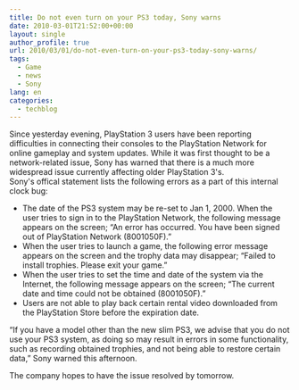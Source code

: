 ```yaml
---
title: Do not even turn on your PS3 today, Sony warns
date: 2010-03-01T21:52:00+00:00
layout: single
author_profile: true
url: 2010/03/01/do-not-even-turn-on-your-ps3-today-sony-warns/
tags:
  - Game
  - news
  - Sony
lang: en
categories: 
  - techblog
---
```

Since yesterday evening, PlayStation 3 users have been reporting difficulties in connecting their consoles to the PlayStation Network for online gameplay and system updates. While it was first thought to be a network-related issue, Sony has warned that there is a much more widespread issue currently affecting older PlayStation 3's.  
Sony's offical statement lists the following errors as a part of this internal clock bug:

  * The date of the PS3 system may be re-set to Jan 1, 2000. When the user tries to sign in to the PlayStation Network, the following message appears on the screen; “An error has occurred. You have been signed out of PlayStation Network (8001050F).”
  * When the user tries to launch a game, the following error message appears on the screen and the trophy data may disappear; “Failed to install trophies. Please exit your game.”
  * When the user tries to set the time and date of the system via the Internet, the following message appears on the screen; “The current date and time could not be obtained (8001050F).”
  * Users are not able to play back certain rental video downloaded from the PlayStation Store before the expiration date.

“If you have a model other than the new slim PS3, we advise that you do not use your PS3 system, as doing so may result in errors in some functionality, such as recording obtained trophies, and not being able to restore certain data,” Sony warned this afternoon.

The company hopes to have the issue resolved by tomorrow.